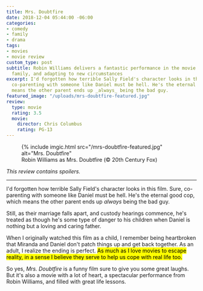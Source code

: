 ```yaml
---
title: Mrs. Doubtfire
date: 2018-12-04 05:44:00 -06:00
categories:
- comedy
- family
- drama
tags:
- movies
- movie review
custom_type: post
subtitle: Robin Williams delivers a fantastic performance in the movie about love,
  family, and adapting to new circumstances
excerpt: I'd forgotten how terrible Sally Field's character looks in this film. Sure,
  co-parenting with someone like Daniel must be hell. He's the eternal good cop, which
  means the other parent ends up _always_ being the bad guy.
featured_image: "/uploads/mrs-doubtfire-featured.jpg"
review:
  type: movie
  rating: 3.5
  movie:
    director: Chris Columbus
    rating: PG-13
---
```


<figure class="extendout">
  {% include imgic.html src="/mrs-doubtfire-featured.jpg" alt="Mrs. Doubtfire"
  <figcaption>Robin Williams as Mrs. Doubtfire (© 20th Century Fox)</figcaption>
</figure>

*This review contains spoilers.*

---

I'd forgotten how terrible Sally Field's character looks in this film. Sure, co-parenting with someone like Daniel must be hell. He's the eternal good cop, which means the other parent ends up _always_ being the bad guy. 

Still, as their marriage falls apart, and custody hearings commence, he's treated as though he's some type of danger to his children when Daniel is nothing but a loving and caring father.

When I originally watched this film as a child, I remember being heartbroken that Miranda and Daniel don't patch things up and get back together. As an adult, I realize the ending is perfect. <mark>As much as I love movies to escape reality, in a sense I believe they serve to help us cope with real life&nbsp;too.</mark>

So yes, _Mrs. Doubtfire_ is a funny film sure to give you some great laughs. But it's also a movie with a lot of heart, a spectacular performance from Robin Williams, and filled with great life lessons.
